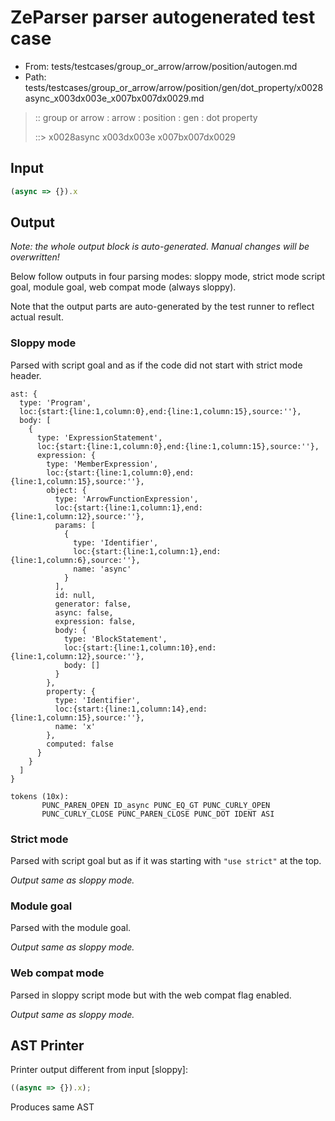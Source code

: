 # ZeParser parser autogenerated test case

- From: tests/testcases/group_or_arrow/arrow/position/autogen.md
- Path: tests/testcases/group_or_arrow/arrow/position/gen/dot_property/x0028async_x003dx003e_x007bx007dx0029.md

> :: group or arrow : arrow : position : gen : dot property
>
> ::> x0028async x003dx003e x007bx007dx0029

## Input


`````js
(async => {}).x
`````

## Output

_Note: the whole output block is auto-generated. Manual changes will be overwritten!_

Below follow outputs in four parsing modes: sloppy mode, strict mode script goal, module goal, web compat mode (always sloppy).

Note that the output parts are auto-generated by the test runner to reflect actual result.

### Sloppy mode

Parsed with script goal and as if the code did not start with strict mode header.

`````
ast: {
  type: 'Program',
  loc:{start:{line:1,column:0},end:{line:1,column:15},source:''},
  body: [
    {
      type: 'ExpressionStatement',
      loc:{start:{line:1,column:0},end:{line:1,column:15},source:''},
      expression: {
        type: 'MemberExpression',
        loc:{start:{line:1,column:0},end:{line:1,column:15},source:''},
        object: {
          type: 'ArrowFunctionExpression',
          loc:{start:{line:1,column:1},end:{line:1,column:12},source:''},
          params: [
            {
              type: 'Identifier',
              loc:{start:{line:1,column:1},end:{line:1,column:6},source:''},
              name: 'async'
            }
          ],
          id: null,
          generator: false,
          async: false,
          expression: false,
          body: {
            type: 'BlockStatement',
            loc:{start:{line:1,column:10},end:{line:1,column:12},source:''},
            body: []
          }
        },
        property: {
          type: 'Identifier',
          loc:{start:{line:1,column:14},end:{line:1,column:15},source:''},
          name: 'x'
        },
        computed: false
      }
    }
  ]
}

tokens (10x):
       PUNC_PAREN_OPEN ID_async PUNC_EQ_GT PUNC_CURLY_OPEN
       PUNC_CURLY_CLOSE PUNC_PAREN_CLOSE PUNC_DOT IDENT ASI
`````

### Strict mode

Parsed with script goal but as if it was starting with `"use strict"` at the top.

_Output same as sloppy mode._

### Module goal

Parsed with the module goal.

_Output same as sloppy mode._

### Web compat mode

Parsed in sloppy script mode but with the web compat flag enabled.

_Output same as sloppy mode._

## AST Printer

Printer output different from input [sloppy]:

````js
((async => {}).x);
````

Produces same AST
